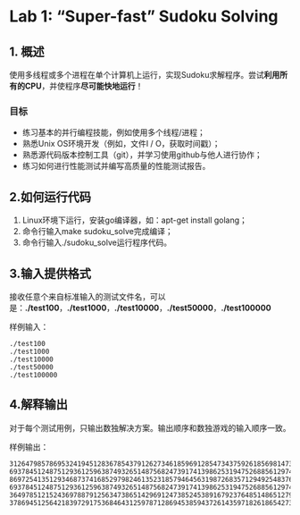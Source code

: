 # Lab 1: “Super-fast” Sudoku Solving

## 1. 概述

使用多线程或多个进程在单个计算机上运行，实现Sudoku求解程序。尝试**利用所有的CPU**，并使程序**尽可能快地运行**！

### 目标

* 练习基本的并行编程技能，例如使用多个线程/进程；
* 熟悉Unix OS环境开发（例如，文件I / O，获取时间戳）；
* 熟悉源代码版本控制工具（git），并学习使用github与他人进行协作；
* 练习如何进行性能测试并编写高质量的性能测试报告。 

## 2.如何运行代码

1. Linux环境下运行，安装go编译器，如：apt-get install golang；
2. 命令行输入make sudoku_solve完成编译；
3. 命令行输入./sudoku_solve运行程序代码。

## 3.输入提供格式

接收任意个来自标准输入的测试文件名，可以是：**./test100**，**./test1000**，**./test10000**，**./test50000**，**./test100000**

样例输入：

```
./test100
./test1000
./test10000
./test50000
./test100000
```

## 4.解释输出

对于每个测试用例，只输出数独解决方案。输出顺序和数独游戏的输入顺序一致。

样例输出：

```
312647985786953241945128367854379126273461859691285473437592618569814732128736594
693784512487512936125963874932651487568247391741398625319475268856129743274836159 
869725413512934687374168529798246135231857946456319872683571294925483761147692358
693784512487512936125963874932651487568247391741398625319475268856129743274836159
364978512152436978879125634738651429691247385245389167923764851486512793517893246
378694512564218397291753684643125978712869453859437261435971826186542739927386145
```